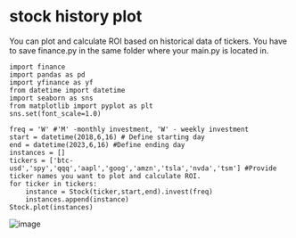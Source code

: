 # stock history plot
You can plot and calculate ROI based on historical data of tickers.
You have to save finance.py in the same folder where your main.py is located in.

```
import finance
import pandas as pd
import yfinance as yf
from datetime import datetime
import seaborn as sns
from matplotlib import pyplot as plt
sns.set(font_scale=1.0)

freq = 'W' #'M' -monthly investment, 'W' - weekly investment
start = datetime(2018,6,16) # Define starting day
end = datetime(2023,6,16) #Define ending day
instances = []
tickers = ['btc-usd','spy','qqq','aapl','goog','amzn','tsla','nvda','tsm'] #Provide ticker names you want to plot and calculate ROI.
for ticker in tickers:
    instance = Stock(ticker,start,end).invest(freq)
    instances.append(instance)
Stock.plot(instances)
```

![image](https://github.com/ceiph03/stock-history-plot/assets/35480900/00c2e984-e1fa-4e7b-98c6-52fcdab89f6d)
